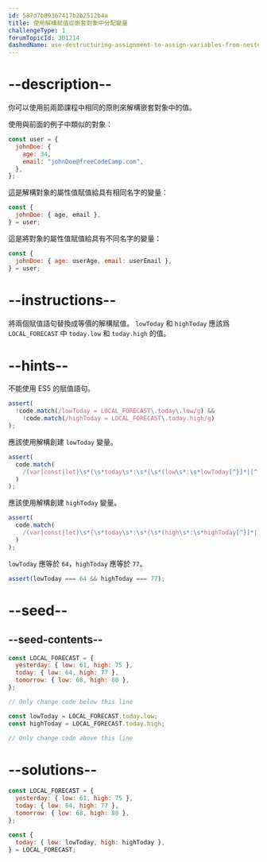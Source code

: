 ```yaml
---
id: 587d7b89367417b2b2512b4a
title: 使用解構賦值從嵌套對象中分配變量
challengeType: 1
forumTopicId: 301214
dashedName: use-destructuring-assignment-to-assign-variables-from-nested-objects
---
```


# --description--

你可以使用前兩節課程中相同的原則來解構嵌套對象中的值。

使用與前面的例子中類似的對象：

```js
const user = {
  johnDoe: {
    age: 34,
    email: "johnDoe@freeCodeCamp.com",
  },
};
```

這是解構對象的屬性值賦值給具有相同名字的變量：

```js
const {
  johnDoe: { age, email },
} = user;
```

這是將對象的屬性值賦值給具有不同名字的變量：

```js
const {
  johnDoe: { age: userAge, email: userEmail },
} = user;
```

# --instructions--

將兩個賦值語句替換成等價的解構賦值。 `lowToday` 和 `highToday` 應該爲 `LOCAL_FORECAST` 中 `today.low` 和 `today.high` 的值。

# --hints--

不能使用 ES5 的賦值語句。

```js
assert(
  !code.match(/lowToday = LOCAL_FORECAST\.today\.low/g) &&
    !code.match(/highToday = LOCAL_FORECAST\.today.high/g)
);
```

應該使用解構創建 `lowToday` 變量。

```js
assert(
  code.match(
    /(var|const|let)\s*{\s*today\s*:\s*{\s*(low\s*:\s*lowToday[^}]*|[^,]*,\s*low\s*:\s*lowToday\s*)}\s*}\s*=\s*LOCAL_FORECAST(;|\s+|\/\/)/g
  )
);
```

應該使用解構創建 `highToday` 變量。

```js
assert(
  code.match(
    /(var|const|let)\s*{\s*today\s*:\s*{\s*(high\s*:\s*highToday[^}]*|[^,]*,\s*high\s*:\s*highToday\s*)}\s*}\s*=\s*LOCAL_FORECAST(;|\s+|\/\/)/g
  )
);
```

`lowToday` 應等於 `64`，`highToday` 應等於 `77`。

```js
assert(lowToday === 64 && highToday === 77);
```

# --seed--

## --seed-contents--

```js
const LOCAL_FORECAST = {
  yesterday: { low: 61, high: 75 },
  today: { low: 64, high: 77 },
  tomorrow: { low: 68, high: 80 },
};

// Only change code below this line

const lowToday = LOCAL_FORECAST.today.low;
const highToday = LOCAL_FORECAST.today.high;

// Only change code above this line
```

# --solutions--

```js
const LOCAL_FORECAST = {
  yesterday: { low: 61, high: 75 },
  today: { low: 64, high: 77 },
  tomorrow: { low: 68, high: 80 },
};

const {
  today: { low: lowToday, high: highToday },
} = LOCAL_FORECAST;
```
